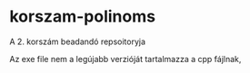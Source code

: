 # korszam-polinoms
A 2. korszám beadandó repsoitoryja

Az exe file nem a legújabb verzióját tartalmazza a cpp fájlnak, 
